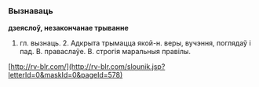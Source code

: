 ### Вызнаваць
**дзеяслоў, незакончанае трыванне**

1. гл. вызнаць. 2. Адкрыта трымацца якой-н. веры, вучэння, поглядаў і пад. В. праваслаўе. В. строгія маральныя правілы.

<a rel="author">[http://rv-blr.com/](http://rv-blr.com/slounik.jsp?letterId=0&maskId=0&pageId=578)</a>
